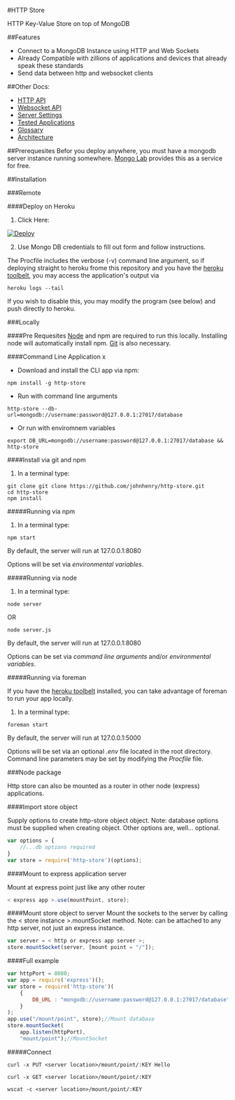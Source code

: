 #HTTP Store

HTTP Key-Value Store on top of MongoDB


##Features
- Connect to a MongoDB Instance using HTTP and Web Sockets
- Already Compatible with zillions of applications and devices that already speak these standards
- Send data between http and websocket clients

##Other Docs:
+ [HTTP API](https://github.com/johnhenry/http-store/blob/master/docs/apihttp.md)
+ [Websocket API](https://github.com/johnhenry/http-store/blob/master/docs/apiws.md)
+ [Server Settings](https://github.com/johnhenry/http-store/blob/master/docs/settings.md)
+ [Tested Applications](https://github.com/johnhenry/http-store/blob/master/docs/applications.md)
+ [Glossary](https://github.com/johnhenry/http-store/blob/master/docs/glossary.md)
+ [Architecture](https://github.com/johnhenry/http-store/blob/master/docs/architecture.md)

##Prerequesites
Befor you deploy anywhere, you must have a mongodb server instance running somewhere.
[Mongo Lab](https://mongolab.com) provides this as a service for free.

##Installation

###Remote

####Deploy on Heroku
1. Click Here:

 [![Deploy](https://www.herokucdn.com/deploy/button.png)](https://heroku.com/deploy?template=https://github.com/johnhenry/http-store)

2. Use Mongo DB credentials to fill out form and follow instructions.

The Procfile includes the verbose (-v) command line argument, so if deploying straight to heroku frome this repository and you have the [heroku toolbelt](https://toolbelt.heroku.com/), you may access the application's output via

```
heroku logs --tail
```

If you wish to disable this, you may modify the program (see below) and push directly to heroku.

###Locally

####Pre Requesites
[Node](http://nodejs.org) and npm are required to run this locally. Installing node will automatically install npm. [Git](http://git-scm.com/) is also necessary.

####Command Line Application
x
+ Download and install the CLI app via npm:

```
npm install -g http-store
```

+ Run with command line arguments

```
http-store --db-url=mongodb://username:password@127.0.0.1:27017/database
```

+ Or run with enviromnem variables

```
export DB_URL=mongodb://username:password@127.0.0.1:27017/database && http-store
```

####Install via git and npm
1. In a terminal type:
```
git clone git clone https://github.com/johnhenry/http-store.git
cd http-store
npm install
```

#####Running via npm

1. In a terminal type:
```
npm start
```

By default, the server will run at 127.0.0.1:8080

Options will be set via _environmental variables_.

#####Running via node
1. In a terminal type:
```
node server
```
OR
```
node server.js
```

By default, the server will run at 127.0.0.1:8080

Options can be set via _command line arguments_ and/or _environmental variables_.

#####Running via foreman

If you have the [heroku toolbelt](https://toolbelt.heroku.com/) installed, you can take advantage of foreman to run your app locally.

1. In a terminal type:
```
foreman start
```

By default, the server will run at 127.0.0.1:5000

Options will be set via an optional _.env_ file located in the root directory.
Command line parameters may be set by modifying the _Procfile_ file.

###Node package

Http store can also be mounted as a router in other node (express) applications.


####Import store object

Supply options to create http-store object object.
Note: database options must be supplied when creating object. Other options are, well... optional.

```js
var options = {
    //...db options required
}
var store = require('http-store')(options);
```
####Mount to express application server

Mount at express point just like any other router

```js
< express app >.use(mountPoint, store);
```

####Mount store object to server
Mount the sockets to the server by calling the < store instance >.mountSocket method. Note: can be attached to any http server, not just an express instance.

```js
var server = < http or express app server >;
store.mountSocket(server, [mount point = "/"]);
```

####Full example

```js
var httpPort = 8080;
var app = require('express')();
var store = require('http-store')(
    {
        DB_URL : "mongodb://username:password@127.0.0.1:27017/database"
    }
);
app.use("/mount/point", store);//Mount database
store.mountSocket(
    app.listen(httpPort),
    "mount/point");//MountSocket
```

#####Connect

```
curl -x PUT <server location>/mount/point/:KEY Hello
```

```
curl -x GET <server location>/mount/point/:KEY
```
```
wscat -c <server location>/mount/point/:KEY
```
